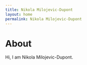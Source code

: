```yaml
---
title: Nikola Milojevic-Dupont
layout: home
permalink: Nikola Milojevic-Dupont
---
```


# About

Hi, I am Nikola Milojevic-Dupont.